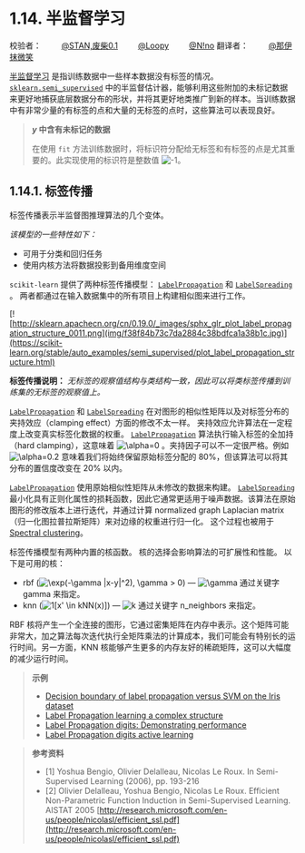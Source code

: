 # 1.14. 半监督学习

校验者：
        [@STAN,废柴0.1](https://github.com/apachecn/scikit-learn-doc-zh)
        [@Loopy](https://github.com/loopyme)
        [@N!no](https://github.com/lovelybuggies)
翻译者：
        [@那伊抹微笑](https://github.com/apachecn/scikit-learn-doc-zh)

[半监督学习](https://en.wikipedia.org/wiki/Semi-supervised_learning) 是指训练数据中一些样本数据没有标签的情况。[`sklearn.semi_supervised`](classes.html#module-sklearn.semi_supervised "sklearn.semi_supervised") 中的半监督估计器，能够利用这些附加的未标记数据来更好地捕获底层数据分布的形状，并将其更好地类推广到新的样本。当训练数据中有非常少量的有标签的点和大量的无标签的点时，这些算法可以表现良好。

> ***y* 中含有未标记的数据**
>
>在使用 `fit` 方法训练数据时，将标识符分配给无标签和有标签的点是尤其重要的。此实现使用的标识符是整数值 ![-1](img/8b3be66a25e0c33787b341667b261360.jpg)。

## 1.14.1. 标签传播

标签传播表示半监督图推理算法的几个变体。

*该模型的一些特性如下：*

*   可用于分类和回归任务
*   使用内核方法将数据投影到备用维度空间

`scikit-learn` 提供了两种标签传播模型： [`LabelPropagation`](https://scikit-learn.org/stable/modules/generated/sklearn.semi_supervised.LabelPropagation.html#sklearn.semi_supervised.LabelPropagation "sklearn.semi_supervised.LabelPropagation") 和 [`LabelSpreading`](https://scikit-learn.org/stable/modules/generated/sklearn.semi_supervised.LabelSpreading.html#sklearn.semi_supervised.LabelSpreading "sklearn.semi_supervised.LabelSpreading") 。 两者都通过在输入数据集中的所有项目上构建相似图来进行工作。

[![http://sklearn.apachecn.org/cn/0.19.0/_images/sphx_glr_plot_label_propagation_structure_0011.png](img/f38f84b73c7da2884c38bdfca1a38b1c.jpg)](https://scikit-learn.org/stable/auto_examples/semi_supervised/plot_label_propagation_structure.html)

**标签传播说明：** *无标签的观察值结构与类结构一致，因此可以将类标签传播到训练集的无标签的观察值上。*

[`LabelPropagation`](https://scikit-learn.org/stable/modules/generated/sklearn.semi_supervised.LabelPropagation.html#sklearn.semi_supervised.LabelPropagation "sklearn.semi_supervised.LabelPropagation") 和 [`LabelSpreading`](https://scikit-learn.org/stable/modules/generated/sklearn.semi_supervised.LabelSpreading.html#sklearn.semi_supervised.LabelSpreading "sklearn.semi_supervised.LabelSpreading") 在对图形的相似性矩阵以及对标签分布的夹持效应（clamping effect）方面的修改不太一样。 夹持效应允许算法在一定程度上改变真实标签化数据的权重。 [`LabelPropagation`](https://scikit-learn.org/stable/modules/generated/sklearn.semi_supervised.LabelPropagation.html#sklearn.semi_supervised.LabelPropagation "sklearn.semi_supervised.LabelPropagation") 算法执行输入标签的全加持（hard clamping），这意味着 ![\alpha=0](img/1ff751c4de3bbad5543f0dbbad73dd35.jpg) 。夹持因子可以不一定很严格。例如 ![\alpha=0.2](img/db30d43fd890d5f28b84a667ddfbb39d.jpg) 意味着我们将始终保留原始标签分配的 80%，但该算法可以将其分布的置信度改变在 20% 以内。

[`LabelPropagation`](https://scikit-learn.org/stable/modules/generated/sklearn.semi_supervised.LabelPropagation.html#sklearn.semi_supervised.LabelPropagation "sklearn.semi_supervised.LabelPropagation") 使用原始相似性矩阵从未修改的数据来构建。 [`LabelSpreading`](https://scikit-learn.org/stable/modules/generated/sklearn.semi_supervised.LabelSpreading.html#sklearn.semi_supervised.LabelSpreading "sklearn.semi_supervised.LabelSpreading") 最小化具有正则化属性的损耗函数，因此它通常更适用于噪声数据。该算法在原始图形的修改版本上进行迭代，并通过计算 normalized graph Laplacian matrix（归一化图拉普拉斯矩阵）来对边缘的权重进行归一化。 这个过程也被用于 [Spectral clustering](clustering.html#spectral-clustering)。

标签传播模型有两种内置的核函数。 核的选择会影响算法的可扩展性和性能。 以下是可用的核：

*   rbf (![\exp(-\gamma |x-y|^2), \gamma &gt; 0](img/26f66401927461c0129b7f4ad33e5322.jpg)) — ![\gamma](img/6552bde3d3999c1a9728016416932af7.jpg) 通过关键字 gamma 来指定。
*   knn (![1[x' \in kNN(x)]](img/6db85b1ad926d9ad860d58629ff5f235.jpg)) — ![k](img/f93871977da52a6d11045d57c3e18728.jpg) 通过关键字 n_neighbors 来指定。

RBF 核将产生一个全连接的图形，它通过密集矩阵在内存中表示。这个矩阵可能非常大，加之算法每次迭代执行全矩阵乘法的计算成本，我们可能会有特别长的运行时间。另一方面，KNN 核能够产生更多的内存友好的稀疏矩阵，这可以大幅度的减少运行时间。

> **示例**
>
> *   [Decision boundary of label propagation versus SVM on the Iris dataset](https://scikit-learn.org/stable/auto_examples/semi_supervised/plot_label_propagation_versus_svm_iris.html#sphx-glr-auto-examples-semi-supervised-plot-label-propagation-versus-svm-iris-py)
> *   [Label Propagation learning a complex structure](https://scikit-learn.org/stable/auto_examples/semi_supervised/plot_label_propagation_structure.html#sphx-glr-auto-examples-semi-supervised-plot-label-propagation-structure-py)
> *   [Label Propagation digits: Demonstrating performance](https://scikit-learn.org/stable/auto_examples/semi_supervised/plot_label_propagation_digits.html#sphx-glr-auto-examples-semi-supervised-plot-label-propagation-digits-py)
> *   [Label Propagation digits active learning](https://scikit-learn.org/stable/auto_examples/semi_supervised/plot_label_propagation_digits_active_learning.html#sphx-glr-auto-examples-semi-supervised-plot-label-propagation-digits-active-learning-py)

> **参考资料**
>
> * [1] Yoshua Bengio, Olivier Delalleau, Nicolas Le Roux. In Semi-Supervised Learning (2006), pp. 193-216
> * [2] Olivier Delalleau, Yoshua Bengio, Nicolas Le Roux. Efficient Non-Parametric Function Induction in Semi-Supervised Learning. AISTAT 2005 [http://research.microsoft.com/en-us/people/nicolasl/efficient_ssl.pdf](http://research.microsoft.com/en-us/people/nicolasl/efficient_ssl.pdf)

